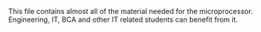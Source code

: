 This file contains almost all of the material needed for the microprocessor. Engineering, IT, BCA and other IT related students can benefit from it.